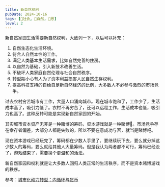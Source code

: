 ```yaml
---
title: 新自然权利
pubDate: 2024-10-16
tags: [👫社会, 🌳自然, 🤔思]
level: 2
---
```


新自然家园生活需要新自然权利，大致列一下，以后可以补充：

1. 自然生态化生活环境。
2. 符合人自然本性的工作。
3. 满足人类基本生活需求，比如自然完善的住房。
4. 以自然为基础，引入新技术改善生活。
5. 不破坏人类家庭自然伦理与社会自然秩序。
6. 转型期小心有人为了资本利益损害人民自然生存权利。
7. 提高科技支持的自给自足新自然经济的比例，大多数人不必参与激烈的市场竞争。

过去农村穷苦城市有工作，大量人口涌向城市。现在城市饱和了，工作少了，生活成本高了，吸引力低了。农村不再穷苦了，还可以远程工作，生活成本也低，吸引力也高了。这种反转可能是实现新自然家园的开始。

其实城市资本资产无非是一种赌博的筹码，资本游戏就是一种赌博🎲。市场竞争存在幸存者偏差，大部分人都是失败的，所以不要在意成功与否，就当是赌博吧。

现在资本游戏已经玩完了，筹码都在少数人手里了，要继续玩下去，要么就分掉这少数人的筹码，要么就给其他人大量筹码。但是我认为两者都不可行，筹码已经没了，游戏结束了，需要换个更温和的活法。

新自然家园和权利就是让大多数人回归人类正常的生活秩序，而不是资本赌博游戏的秩序。

参考：[城市化动力转型：内循环与货币](https://mp.weixin.qq.com/s/kKBW_Ny33uHGe9VN5kwtOA)
